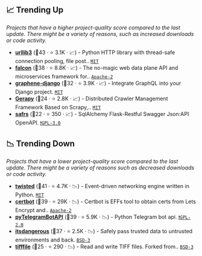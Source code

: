 ## 📈 Trending Up

_Projects that have a higher project-quality score compared to the last update. There might be a variety of reasons, such as increased downloads or code activity._

- <b><a href="https://github.com/urllib3/urllib3">urllib3</a></b> (🥈43 ·  ⭐ 3.1K · 📈) - Python HTTP library with thread-safe connection pooling, file post.. <code><a href="http://bit.ly/34MBwT8">MIT</a></code>
- <b><a href="https://github.com/falconry/falcon">falcon</a></b> (🥈38 ·  ⭐ 8.8K · 📈) - The no-magic web data plane API and microservices framework for.. <code><a href="http://bit.ly/3nYMfla">Apache-2</a></code>
- <b><a href="https://github.com/graphql-python/graphene-django">graphene-django</a></b> (🥈32 ·  ⭐ 3.9K · 📈) - Integrate GraphQL into your Django project. <code><a href="http://bit.ly/34MBwT8">MIT</a></code> <code><img src="https://static.djangoproject.com/img/icon-touch.e4872c4da341.png" style="display:inline;" width="13" height="13"></code> <code><img src="https://graphql.org/img/logo.svg" style="display:inline;" width="13" height="13"></code>
- <b><a href="https://github.com/Gerapy/Gerapy">Gerapy</a></b> (🥉24 ·  ⭐ 2.8K · 📈) - Distributed Crawler Management Framework Based on Scrapy,.. <code><a href="http://bit.ly/34MBwT8">MIT</a></code> <code><img src="https://static.djangoproject.com/img/icon-touch.e4872c4da341.png" style="display:inline;" width="13" height="13"></code>
- <b><a href="https://github.com/thomaxxl/safrs">safrs</a></b> (🥉22 ·  ⭐ 350 · 📈) - SqlAlchemy Flask-Restful Swagger Json:API OpenAPI. <code><a href="http://bit.ly/2M0xdwT">❗️GPL-3.0</a></code> <code><img src="https://flask.palletsprojects.com/en/1.1.x/_static/flask-icon.png" style="display:inline;" width="13" height="13"></code> <code><img src="https://www.openapis.org/wp-content/uploads/sites/3/2016/11/favicon.png" style="display:inline;" width="13" height="13"></code>

## 📉 Trending Down

_Projects that have a lower project-quality score compared to the last update. There might be a variety of reasons such as decreased downloads or code activity._

- <b><a href="https://github.com/twisted/twisted">twisted</a></b> (🥇41 ·  ⭐ 4.7K · 📉) - Event-driven networking engine written in Python. <code><a href="http://bit.ly/34MBwT8">MIT</a></code>
- <b><a href="https://github.com/certbot/certbot">certbot</a></b> (🥇39 ·  ⭐ 29K · 📉) - Certbot is EFFs tool to obtain certs from Lets Encrypt and.. <code><a href="http://bit.ly/3nYMfla">Apache-2</a></code>
- <b><a href="https://github.com/eternnoir/pyTelegramBotAPI">pyTelegramBotAPI</a></b> (🥈39 ·  ⭐ 5.9K · 📉) - Python Telegram bot api. <code><a href="http://bit.ly/2KucAZR">❗️GPL-2.0</a></code>
- <b><a href="https://github.com/pallets/itsdangerous">itsdangerous</a></b> (🥈37 ·  ⭐ 2.5K · 📉) - Safely pass trusted data to untrusted environments and back. <code><a href="http://bit.ly/3aKzpTv">BSD-3</a></code>
- <b><a href="https://github.com/cgohlke/tifffile">tifffile</a></b> (🥉25 ·  ⭐ 290 · 📉) - Read and write TIFF files. Forked from.. <code><a href="http://bit.ly/3aKzpTv">BSD-3</a></code>

